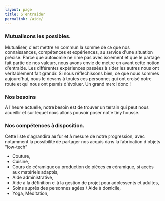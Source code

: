 ```yaml
---
layout: page
title: S'entraider
permalink: /aide/
---
```


### Mutualisons les possibles.
Mutualiser, c'est mettre en commun la somme de ce que nos connaissances, compétences et expériences, au service d'une situation précise.
Parce que autonomie ne rime pas avec isolement et que le partage fait partie de nos valeurs, nous avons envie de mettre en avant cette notion d'entraide.
Les différentes expériences passées à aider les autres nous ont véritablement fait grandir. Si nous réflechissons bien, ce que nous sommes aujourd'hui, nous le devons à toutes ces personnes qui ont croisé notre route et qui nous ont permis d'évoluer. Un grand merci donc !

### Nos besoins
A l'heure actuelle, notre besoin est de trouver un terrain qui peut nous acueillir et sur lequel nous allons pouvoir poser notre tiny housse.

### Nos compétences à disposition.
Cette liste s'agrandira au fur et à mesure de notre progression, avec notamment la possibilité de partager nos acquis dans la fabrication d'objets "low-tech"
  - Couture,
  - Cuisine,
  - Cours de céramique ou production de pièces en céramique, si accès aux matériels adaptés,
  - Aide administrative,
  - Aide à la définition et à la gestion de projet pour adolessents et adultes,
  - Soins auprès des personnes agées / Aide à domicile,
  - Yoga, Méditation,
